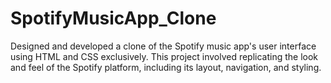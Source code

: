 # SpotifyMusicApp_Clone
   Designed and developed a clone of the Spotify music app's user interface using HTML and CSS exclusively. This project
involved replicating the look and feel of the Spotify platform, including its layout, navigation, and styling. 
